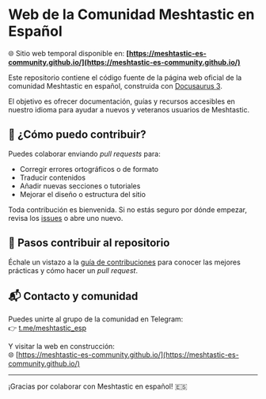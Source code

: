 # Web de la Comunidad Meshtastic en Español

🌐 Sitio web temporal disponible en: **[https://meshtastic-es-community.github.io/](https://meshtastic-es-community.github.io/)**

Este repositorio contiene el código fuente de la página web oficial de la comunidad Meshtastic en español, construida con [Docusaurus 3](https://docusaurus.io/).

El objetivo es ofrecer documentación, guías y recursos accesibles en nuestro idioma para ayudar a nuevos y veteranos usuarios de Meshtastic.

## 🚀 ¿Cómo puedo contribuir?

Puedes colaborar enviando _pull requests_ para:

- Corregir errores ortográficos o de formato
- Traducir contenidos
- Añadir nuevas secciones o tutoriales
- Mejorar el diseño o estructura del sitio

Toda contribución es bienvenida. Si no estás seguro por dónde empezar, revisa los [issues](https://github.com/meshtastic-es-community/meshtastic-es-community.github.io/issues) o abre uno nuevo.

## 🤝 Pasos contribuir al repositorio

Échale un vistazo a la [guía de contribuciones](CONTRIBUTING.md) para conocer las mejores prácticas y cómo hacer un _pull request_.

## 📬 Contacto y comunidad

Puedes unirte al grupo de la comunidad en Telegram:  
👉 [t.me/meshtastic_esp](https://t.me/meshtastic_esp)

Y visitar la web en construcción:  
🌐 [https://meshtastic-es-community.github.io/](https://meshtastic-es-community.github.io/)

---

¡Gracias por colaborar con Meshtastic en español! 🇪🇸
